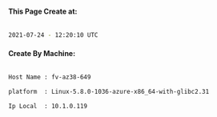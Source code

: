 
   
#### This Page Create at:

```bash

2021-07-24 - 12:20:10 UTC

```

#### Create By Machine:

```bash

Host Name : fv-az38-649

platform  : Linux-5.8.0-1036-azure-x86_64-with-glibc2.31

Ip Local  : 10.1.0.119

```

